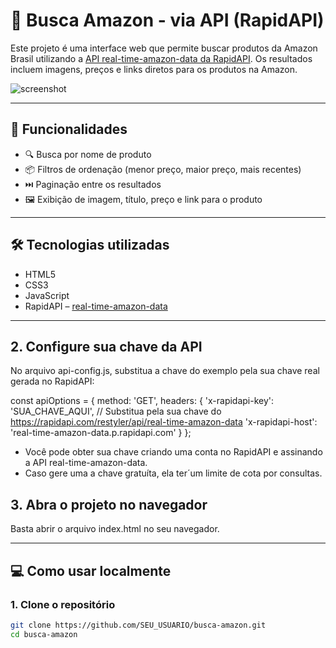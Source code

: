 # 🔎 Busca Amazon - via API (RapidAPI)

Este projeto é uma interface web que permite buscar produtos da Amazon Brasil utilizando a [API real-time-amazon-data da RapidAPI](https://rapidapi.com/restyler/api/real-time-amazon-data/). Os resultados incluem imagens, preços e links diretos para os produtos na Amazon.

![screenshot](https://user-images.githubusercontent.com/placeholder/screenshot.png)

---

## 🚀 Funcionalidades

- 🔍 Busca por nome de produto
- 📦 Filtros de ordenação (menor preço, maior preço, mais recentes)
- ⏭️ Paginação entre os resultados
- 🖼️ Exibição de imagem, título, preço e link para o produto

---

## 🛠️ Tecnologias utilizadas

- HTML5
- CSS3
- JavaScript 
- RapidAPI – [real-time-amazon-data](https://rapidapi.com/restyler/api/real-time-amazon-data)

---

## 2. Configure sua chave da API
No arquivo api-config.js, substitua a chave do exemplo pela sua chave real gerada no RapidAPI:

const apiOptions = {
  method: 'GET',
  headers: {
    'x-rapidapi-key': 'SUA_CHAVE_AQUI', // Substitua pela sua chave do https://rapidapi.com/restyler/api/real-time-amazon-data
    'x-rapidapi-host': 'real-time-amazon-data.p.rapidapi.com'
  }
};

 - Você pode obter sua chave criando uma conta no RapidAPI e assinando a API real-time-amazon-data.
- Caso gere uma a chave gratuíta, ela ter´um limite de cota por consultas.

 ## 3. Abra o projeto no navegador
Basta abrir o arquivo index.html no seu navegador.

---

## 💻 Como usar localmente
### 1. Clone o repositório

```bash
git clone https://github.com/SEU_USUARIO/busca-amazon.git
cd busca-amazon

